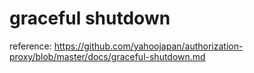 # graceful shutdown

reference: https://github.com/yahoojapan/authorization-proxy/blob/master/docs/graceful-shutdown.md

